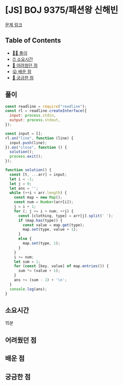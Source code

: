 # [JS] BOJ 9375/패션왕 신해빈

[문제 링크](https://www.acmicpc.net/problem/9375)

<!-- 제목으로 다음과 같은 내용으로 작성해주세요 ! -->
<!-- 📕 백준 : BOJ 문제번호/문제제목 e.g. BOJ 2577/숫자의 개수 -->
<!-- 📗 프로그래머스 : PRO 문제번호/문제제목 e.g. PRO 120812/최빈값 구하기 -->
<!-- 백준허브를 사용하시면 프로그래머스의 문제번호도 확인하실 수 있습니다 -->

## Table of Contents

- [✍🏻 풀이](#풀이)
- [⏰ 소요시간](#소요시간)
- [🫠 어려웠던 점](#어려웠던-점)
- [😮 배운 점](#배운-점)
- [🤔 궁금한 점](#궁금한-점)

## 풀이

<!-- ```옆에 사용하는 언어를 기입하세요 e.g. javascript, python -->

```javascript
const readline = require("readline");
const rl = readline.createInterface({
  input: process.stdin,
  output: process.stdout,
});

const input = [];
rl.on("line", function (line) {
  input.push(line);
}).on("close", function () {
  solution();
  process.exit();
});

function solution() {
  const [t, ...arr] = input;
  let i = -1;
  let j = 0;
  let ans = '';
  while (++i < arr.length) {
    const map = new Map();
    const num = Number(arr[i]);
    j = i + 1;
    for (; j <= i + num; ++j) {
      const [clothing, type] = arr[j].split(' ');
      if (map.has(type)) {
        const value = map.get(type);
        map.set(type, value + 1);
      }
      else {
        map.set(type, 1);
      }
    }
    i += num;
    let sum = 1;
    for (const [key, value] of map.entries()) {
      sum *= (value + 1);
    }
    ans += (sum - 1) + '\n';
  }
  console.log(ans);
}
```
## 소요시간
15분

## 어려웠던 점

## 배운 점

## 궁금한 점
